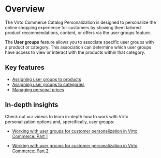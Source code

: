 # Overview

The Virto Commerce Catalog Personalization is designed to personalize the online shopping experience for customers by showing them tailored product recommendations, content, or offers via the user groups feature.

The **User groups** feature allows you to associate specific user groups with a product or category. This association can determine which user groups have access to view or interact with the products within that category.


## Key features

* [Assigning user groups to products](user-groups.md#assign-user-groups-to-product)
* [Assigning user groups to categories](user-groups.md#assign-user-groups-to-category)
* [Managing personal prices](../pricing/managing-personal-prices.md)


## In-depth insights
Check out our videos to learn in-depth how to work with Virto personalization options and, spercifically, user groups:

+ [Working with user groups for customer personalization in Virto Commerce: Part 1](https://www.youtube.com/watch?v=kujqWb0HDEc)

+ [Working with user groups for customer personalization in Virto Commerce: Part 2](https://www.youtube.com/watch?v=H3H8E7RbOCE)
